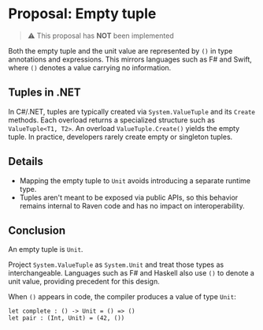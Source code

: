 # Proposal: Empty tuple

> ⚠️ This proposal has **NOT** been implemented

Both the empty tuple and the unit value are represented by `()` in type annotations and expressions. This mirrors languages such as F# and Swift, where `()` denotes a value carrying no information.

## Tuples in .NET

In C#/.NET, tuples are typically created via `System.ValueTuple` and its `Create` methods. Each overload returns a specialized structure such as `ValueTuple<T1, T2>`. An overload `ValueTuple.Create()` yields the empty tuple. In practice, developers rarely create empty or singleton tuples.

## Details

* Mapping the empty tuple to `Unit` avoids introducing a separate runtime type.
* Tuples aren't meant to be exposed via public APIs, so this behavior remains internal to Raven code and has no impact on interoperability.

## Conclusion

An empty tuple is `Unit`.

Project `System.ValueTuple` as `System.Unit` and treat those types as interchangeable. Languages such as F# and Haskell also use `()` to denote a unit value, providing precedent for this design.

When `()` appears in code, the compiler produces a value of type `Unit`:

```raven
let complete : () -> Unit = () => ()
let pair : (Int, Unit) = (42, ())
```

